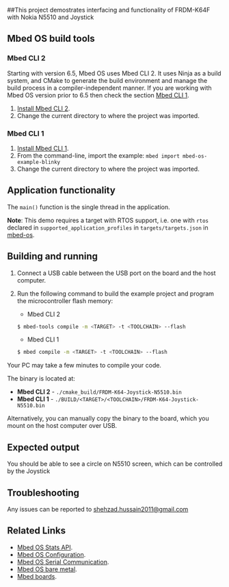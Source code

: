 ##This project demostrates interfacing and functionality of FRDM-K64F with Nokia N5510 and Joystick
## Mbed OS build tools

### Mbed CLI 2
Starting with version 6.5, Mbed OS uses Mbed CLI 2. It uses Ninja as a build system, and CMake to generate the build environment and manage the build process in a compiler-independent manner. If you are working with Mbed OS version prior to 6.5 then check the section [Mbed CLI 1](#mbed-cli-1).
1. [Install Mbed CLI 2](https://os.mbed.com/docs/mbed-os/latest/build-tools/install-or-upgrade.html).
2. Change the current directory to where the project was imported.

### Mbed CLI 1
1. [Install Mbed CLI 1](https://os.mbed.com/docs/mbed-os/latest/quick-start/offline-with-mbed-cli.html).
2. From the command-line, import the example: `mbed import mbed-os-example-blinky`
3. Change the current directory to where the project was imported.

## Application functionality

The `main()` function is the single thread in the application. 

**Note**: This demo requires a target with RTOS support, i.e. one with `rtos` declared in `supported_application_profiles` in `targets/targets.json` in [mbed-os](https://github.com/ARMmbed/mbed-os). 
## Building and running

1. Connect a USB cable between the USB port on the board and the host computer.
2. Run the following command to build the example project and program the microcontroller flash memory:

    * Mbed CLI 2

    ```bash
    $ mbed-tools compile -m <TARGET> -t <TOOLCHAIN> --flash
    ```

    * Mbed CLI 1

    ```bash
    $ mbed compile -m <TARGET> -t <TOOLCHAIN> --flash
    ```

Your PC may take a few minutes to compile your code.

The binary is located at:
* **Mbed CLI 2** - `./cmake_build/FRDM-K64-Joystick-N5510.bin`</br>
* **Mbed CLI 1** - `./BUILD/<TARGET>/<TOOLCHAIN>/FRDM-K64-Joystick-N5510.bin`

Alternatively, you can manually copy the binary to the board, which you mount on the host computer over USB.

## Expected output
You should be able to see a circle on N5510 screen, which can be controlled by the Joystick


## Troubleshooting
Any issues can be reported to shehzad.hussain2011@gmail.com

## Related Links

* [Mbed OS Stats API](https://os.mbed.com/docs/latest/apis/mbed-statistics.html).
* [Mbed OS Configuration](https://os.mbed.com/docs/latest/reference/configuration.html).
* [Mbed OS Serial Communication](https://os.mbed.com/docs/latest/tutorials/serial-communication.html).
* [Mbed OS bare metal](https://os.mbed.com/docs/mbed-os/latest/reference/mbed-os-bare-metal.html).
* [Mbed boards](https://os.mbed.com/platforms/).

